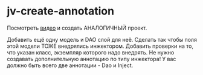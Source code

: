 # jv-create-annotation
 
Посмотреть [видео](https://mate-academy.github.io/jv-program-fulltime/lesson_13.html) и создать АНАЛОГИЧНЫЙ проект. 

Добавить ещё одну модель и DAO слой для неё. Сделать так чтобы поля этой модели ТОЖЕ 
внедрялись инжектором.
Добавить проверки на то, что указан класс, экземпляр которого надо внедрять.
Не нужно создавать дополнительную аннотацию по типу инжектора! У вас должно быть всего две аннотации - Dao и Inject.
